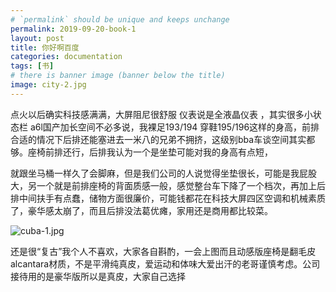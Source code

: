 ```yaml
---
# `permalink` should be unique and keeps unchange
permalink: 2019-09-20-book-1
layout: post
title: 你好啊百度
categories: documentation
tags: [书]
# there is banner image (banner below the title)
image: city-2.jpg
---
```


点火以后确实科技感满满，大屏阻尼很舒服
仪表说是全液晶仪表 ，其实很多小状态栏
a6l国产加长空间不必多说，我裸足193/194 穿鞋195/196这样的身高，前排合适的情况下后排还能塞进去一米八的兄弟不拥挤，这级别bba车谈空间其实都够。座椅前排还行，后排我认为一个是坐垫可能对我的身高有点短，

就跟坐马桶一样久了会脚麻，但是我们公司的人说觉得坐垫很长，可能是我屁股大，另一个就是前排座椅的背面质感一般，感觉整台车下降了一个档次，再加上后排中间扶手有点蠢，储物方面很廉价，可能钱都花在科技大屏四区空调和机械素质了，豪华感太崩了，而且后排没法葛优瘫，家用还是商用都比较菜。

![cuba-1.jpg](/assets/img/cuba-1.jpg)

还是很“复古”我个人不喜欢，大家各自斟酌，一会上图而且动感版座椅是翻毛皮alcantara材质，不是平滑纯真皮，爱运动和体味大爱出汗的老哥谨慎考虑。公司接待用的是豪华版所以是真皮，大家自己选择